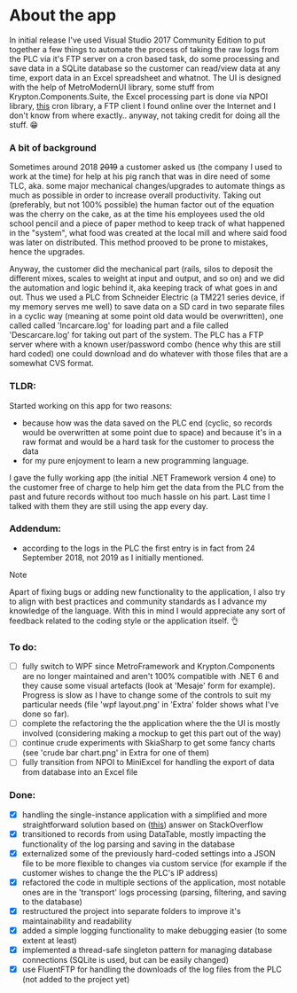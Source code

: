# About the app
In initial release I've used Visual Studio 2017 Community Edition to put together a few things to automate the process of taking the raw logs from the PLC via it's FTP server on a cron based task, do some processing and save data in a SQLite database so the customer can read/view data at any time, export data in an Excel spreadsheet and whatnot. The UI is designed with the help of MetroModernUI library, some stuff from Krypton.Components.Suite, the Excel processing part is done via NPOI library, [this](https://github.com/HenriqueCaires/cron) cron library, a FTP client I found online over the Internet and I don't know from where exactly.. anyway, not taking credit for doing all the stuff. :grin:

### A bit of background
Sometimes around 2018 ~~2019~~ a customer asked us (the company I used to work at the time) for help at his pig ranch that was in dire need of some TLC, aka. some major mechanical changes/upgrades to automate things as much as possible in order to increase overall productivity. Taking out (preferably, but not 100% possible) the human factor out of the equation was the cherry on the cake, as at the time his employees used the old school pencil and a piece of paper method to keep track of what happened in the "system", what food was created at the local mill and where said food was later on distributed. This method prooved to be prone to mistakes, hence the upgrades.

Anyway, the customer did the mechanical part (rails, silos to deposit the different mixes, scales to weight at input and output, and so on) and we did the automation and logic behind it, aka keeping track of what goes in and out. Thus we used a PLC from Schneider Electric (a TM221 series device, if my memory serves me well) to save data on a SD card in two separate files in a cyclic way (meaning at some point old data would be overwritten), one called called 'Incarcare.log' for loading part and a file called 'Descarcare.log' for taking out part of the system. The PLC has a FTP server where with a known user/password combo (hence why this are still hard coded) one could download and do whatever with those files that are a somewhat CVS format.

### **TLDR**:
Started working on this app for two reasons:
- because how was the data saved on the PLC end (cyclic, so records would be overwritten at some point due to space) and because it's in a raw format and would be a hard task for the customer to process the data
- for my pure enjoyment to learn a new programming language.

I gave the fully working app (the initial .NET Framework version 4 one) to the customer free of charge to help him get the data from the PLC from the past and future records without too much hassle on his part. Last time I talked with them they are still using the app every day.

### Addendum:
- according to the logs in the PLC the first entry is in fact from 24 September 2018, not 2019 as I initially mentioned.

> [!NOTE]
> Apart of fixing bugs or adding new functionality to the application, I also try to align with best practices and community standards as I advance my knowledge of the language. With this in mind I would appreciate any sort of feedback related to the coding style or the application itself. :ok_hand:

### To do:
- [ ] fully switch to WPF since MetroFramework and Krypton.Components are no longer maintained and aren't 100% compatible with .NET 6 and they cause some visual artefacts (look at 'Mesaje' form for example). Progress is slow as I have to change some of the controls to suit my particular needs (file 'wpf layout.png' in 'Extra' folder shows what I've done so far).
- [ ] complete the refactoring the the application where the the UI is mostly involved (considering making a mockup to get this part out of the way)
- [ ] continue crude experiments with SkiaSharp to get some fancy charts (see 'crude bar chart.png' in Extra for one of them)
- [ ] fully transition from NPOI to MiniExcel for handling the export of data from database into an Excel file

### Done:
- [x] handling the single-instance application with a simplified and more straightforward solution based on ([this](https://stackoverflow.com/a/819808)) answer on StackOverflow
- [x] transitioned to records from using DataTable, mostly impacting the functionality of the log parsing and saving in the database
- [x] externalized some of the previously hard-coded settings into a JSON file to be more flexible to changes via custom service (for example if the customer wishes to change the the PLC's IP address)
- [x] refactored the code in multiple sections of the application, most notable ones are in the 'transport' logs processing (parsing, filtering, and saving to the database)
- [x] restructured the project into separate folders to improve it's maintainability and readability
- [x] added a simple logging functionality to make debugging easier (to some extent at least)
- [x] implemented a thread-safe singleton pattern for managing database connections (SQLite is used, but can be easily changed)
- [x] use FluentFTP for handling the downloads of the log files from the PLC (not added to the project yet)
